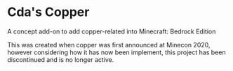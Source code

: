 # Cda's Copper
A concept add-on to add copper-related into Minecraft: Bedrock Edition

This was created when copper was first announced at Minecon 2020, however considering how it has now been implement, this project has been discontinued and is no longer active.